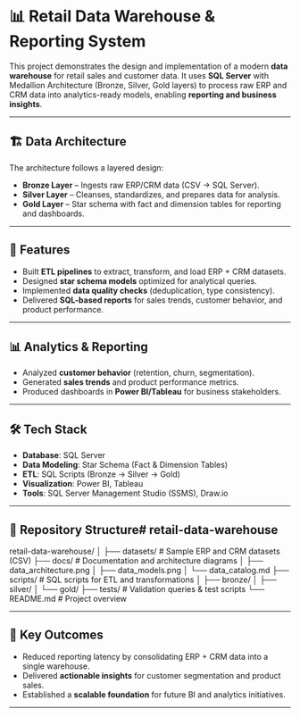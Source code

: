 # 📊 Retail Data Warehouse & Reporting System

This project demonstrates the design and implementation of a modern **data warehouse** for retail sales and customer data. It uses **SQL Server** with Medallion Architecture (Bronze, Silver, Gold layers) to process raw ERP and CRM data into analytics-ready models, enabling **reporting and business insights**.

---

## 🏗️ Data Architecture

The architecture follows a layered design:

- **Bronze Layer** – Ingests raw ERP/CRM data (CSV → SQL Server).  
- **Silver Layer** – Cleanses, standardizes, and prepares data for analysis.  
- **Gold Layer** – Star schema with fact and dimension tables for reporting and dashboards.

---

## 🚀 Features

- Built **ETL pipelines** to extract, transform, and load ERP + CRM datasets.  
- Designed **star schema models** optimized for analytical queries.  
- Implemented **data quality checks** (deduplication, type consistency).  
- Delivered **SQL-based reports** for sales trends, customer behavior, and product performance.

---

## 📊 Analytics & Reporting

- Analyzed **customer behavior** (retention, churn, segmentation).  
- Generated **sales trends** and product performance metrics.  
- Produced dashboards in **Power BI/Tableau** for business stakeholders.

---

## 🛠️ Tech Stack

- **Database**: SQL Server  
- **Data Modeling**: Star Schema (Fact & Dimension Tables)  
- **ETL**: SQL Scripts (Bronze → Silver → Gold)  
- **Visualization**: Power BI, Tableau  
- **Tools**: SQL Server Management Studio (SSMS), Draw.io

---

## 📂 Repository Structure# retail-data-warehouse
retail-data-warehouse/
│
├── datasets/ # Sample ERP and CRM datasets (CSV)
├── docs/ # Documentation and architecture diagrams
│ ├── data_architecture.png
│ ├── data_models.png
│ └── data_catalog.md
├── scripts/ # SQL scripts for ETL and transformations
│ ├── bronze/
│ ├── silver/
│ └── gold/
├── tests/ # Validation queries & test scripts
└── README.md # Project overview

---
## 🎯 Key Outcomes

- Reduced reporting latency by consolidating ERP + CRM data into a single warehouse.  
- Delivered **actionable insights** for customer segmentation and product sales.  
- Established a **scalable foundation** for future BI and analytics initiatives.

---
